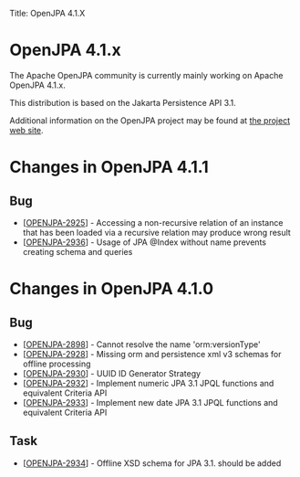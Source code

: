Title: OpenJPA 4.1.X

# OpenJPA 4.1.x

The Apache OpenJPA community is currently mainly working on Apache OpenJPA 4.1.x.

This distribution is based on the Jakarta Persistence API 3.1.

Additional information on the OpenJPA project may be found at [the project web site](http://openjpa.apache.org).

# Changes in OpenJPA 4.1.1

<h2>        Bug
</h2>
<ul>
<li>[<a href='https://issues.apache.org/jira/browse/OPENJPA-2925'>OPENJPA-2925</a>] -         Accessing a non-recursive relation of an instance that has been loaded via a recursive relation may produce wrong result
</li>
<li>[<a href='https://issues.apache.org/jira/browse/OPENJPA-2936'>OPENJPA-2936</a>] -         Usage of JPA @Index without name prevents creating schema and queries
</li>
</ul>


# Changes in OpenJPA 4.1.0

<h2>        Bug
</h2>
<ul>
<li>[<a href='https://issues.apache.org/jira/browse/OPENJPA-2898'>OPENJPA-2898</a>] -         Cannot resolve the name &#39;orm:versionType&#39;
</li>
<li>[<a href='https://issues.apache.org/jira/browse/OPENJPA-2928'>OPENJPA-2928</a>] -         Missing orm and persistence xml v3 schemas for offline processing
</li>
<li>[<a href='https://issues.apache.org/jira/browse/OPENJPA-2930'>OPENJPA-2930</a>] -         UUID ID Generator Strategy
</li>
<li>[<a href='https://issues.apache.org/jira/browse/OPENJPA-2932'>OPENJPA-2932</a>] -         Implement numeric JPA 3.1 JPQL functions and equivalent Criteria API
</li>
<li>[<a href='https://issues.apache.org/jira/browse/OPENJPA-2933'>OPENJPA-2933</a>] -         Implement new date JPA 3.1 JPQL functions and equivalent Criteria API
</li>
</ul>

<h2>        Task
</h2>
<ul>
<li>[<a href='https://issues.apache.org/jira/browse/OPENJPA-2934'>OPENJPA-2934</a>] -         Offline XSD schema for JPA 3.1. should be added
</li>
</ul>
